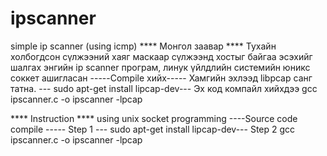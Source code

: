 # ipscanner
simple ip scanner (using icmp)
**** Монгол заавар ****
Тухайн холбогдсон сүлжээний хаяг маскаар сүлжээнд хостыг байгаа эсэхийг шалгах 
энгийн ip scanner програм, линук үйлдлийн системийн юникс соккет ашигласан
-----Compile хийх-----
Хамгийн эхлээд libpcap санг татна.
--- sudo apt-get install lipcap-dev---
Эх код компайл хийхдээ
gcc ipscanner.c -o ipscanner -lpcap

**** Instruction ****
using unix socket programming
----Source code compile -----
Step 1
--- sudo apt-get install lipcap-dev---
Step 2 
gcc ipscanner.c -o ipscanner -lpcap
